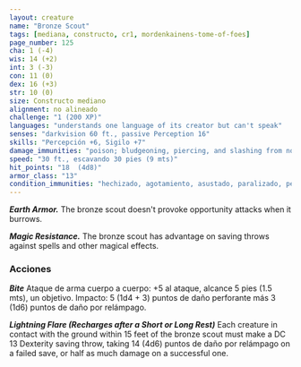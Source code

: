 ```yaml
---
layout: creature
name: "Bronze Scout"
tags: [mediana, constructo, cr1, mordenkainens-tome-of-foes]
page_number: 125
cha: 1 (-4)
wis: 14 (+2)
int: 3 (-3)
con: 11 (0)
dex: 16 (+3)
str: 10 (0)
size: Constructo mediano
alignment: no alineado
challenge: "1 (200 XP)"
languages: "understands one language of its creator but can't speak"
senses: "darkvision 60 ft., passive Perception 16"
skills: "Percepción +6, Sigilo +7"
damage_immunities: "poison; bludgeoning, piercing, and slashing from nonmagical attacks that aren't adamantine"
speed: "30 ft., escavando 30 pies (9 mts)"
hit_points: "18  (4d8)"
armor_class: "13"
condition_immunities: "hechizado, agotamiento, asustado, paralizado, petrificado, envenenado"
---
```


***Earth Armor.*** The bronze scout doesn't provoke opportunity attacks when it burrows.

***Magic Resistance.*** The bronze scout has advantage on saving throws against spells and other magical effects.

### Acciones

***Bite*** Ataque de arma cuerpo a cuerpo: +5 al ataque, alcance 5 pies (1.5 mts), un objetivo. Impacto: 5 (1d4 + 3) puntos de daño perforante más 3 (1d6) puntos de daño por relámpago.

***Lightning Flare (Recharges after a Short or Long Rest)*** Each creature in contact with the ground within 15 feet of the bronze scout must make a DC 13 Dexterity saving throw, taking 14 (4d6) puntos de daño por relámpago on a failed save, or half as much damage on a successful one.